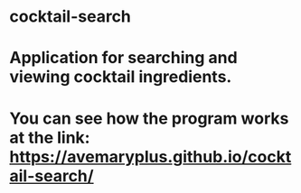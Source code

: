 # cocktail-search
# Application for searching and viewing cocktail ingredients.
# You can see how the program works at the link: https://avemaryplus.github.io/cocktail-search/
